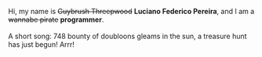 Hi, my name is ~~Guybrush Threepwood~~ **Luciano Federico Pereira**, and I am a ~~wannabe pirate~~ **programmer**.<br><br>A short song: 748 bounty of doubloons gleams in the sun, a treasure hunt has just begun! Arrr!
